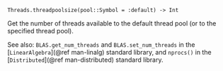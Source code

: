 ```
Threads.threadpoolsize(pool::Symbol = :default) -> Int
```

Get the number of threads available to the default thread pool (or to the specified thread pool).

See also: `BLAS.get_num_threads` and `BLAS.set_num_threads` in the [`LinearAlgebra`](@ref man-linalg) standard library, and `nprocs()` in the [`Distributed`](@ref man-distributed) standard library.
